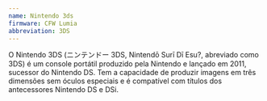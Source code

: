 ```yaml
---
name: Nintendo 3ds
firmware: CFW Lumia
abbreviation: 3DS
---
```


O Nintendo 3DS (ニンテンドー 3DS, Nintendō Surī Dī Esu?, abreviado como 3DS) é um console portátil produzido pela Nintendo e lançado em 2011, sucessor do Nintendo DS. Tem a capacidade de produzir imagens em três dimensões sem óculos especiais e é compatível com títulos dos antecessores Nintendo DS e DSi.
